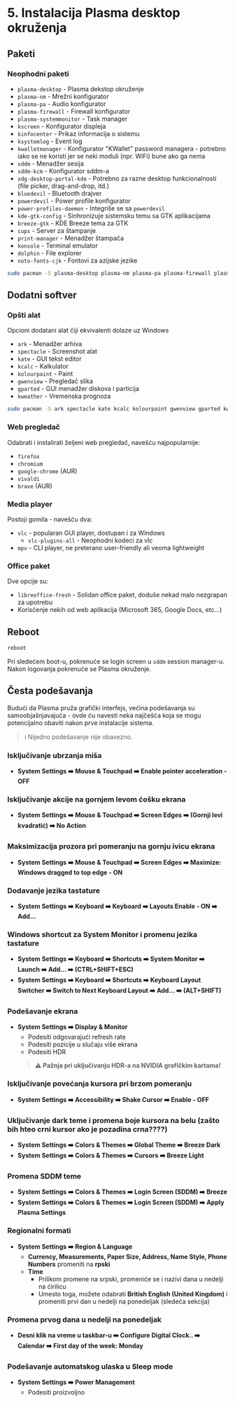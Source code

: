 # 5. Instalacija Plasma desktop okruženja
## Paketi
### Neophodni paketi

- `plasma-desktop` - Plasma dekstop okruženje
- `plasma-nm` - Mrežni konfigurator
- `plasma-pa` - Audio konfigurator
- `plasma-firewall` - Firewall konfigurator
- `plasma-systemmonitor` - Task manager
- `kscreen` - Konfigurator displeja
- `kinfocenter` - Prikaz informacija o sistemu
- `ksystemlog` - Event log
- `kwalletmanager` - Konfigurator "KWallet" password managera - potrebno iako se ne koristi jer se neki moduli (npr. WiFi) bune ako ga nema
- `sddm` - Menadžer sesija
- `sddm-kcm` - Konfigurator sddm-a
- `xdg-desktop-portal-kde` - Potrebno za razne desktop funkcionalnosti (file picker, drag-and-drop, itd.)
- `bluedevil` - Bluetooth drajver
- `powerdevil` - Power profile konfigurator
- `power-profiles-daemon` - Integriše se sa `powerdevil`
- `kde-gtk-config` - Sinhronizuje sistemsku temu sa GTK aplikacijama
- `breeze-gtk` - KDE Breeze tema za GTK
- `cups` - Server za štampanje
- `print-manager` - Menadžer štampača
- `konsole` - Terminal emulator
- `dolphin` - File explorer
- `noto-fonts-cjk` - Fontovi za azijske jezike

```sh
sudo pacman -S plasma-desktop plasma-nm plasma-pa plasma-firewall plasma-systemmonitor kscreen kinfocenter ksystemlog kwalletmanager sddm sddm-kcm xdg-desktop-portal-kde bluedevil power-profiles-daemon kde-gtk-config breeze-gtk cups print-manager konsole dolphin noto-fonts-cjk
```

## Dodatni softver
### Opšti alat
Opcioni dodatani alat čiji ekvivalenti dolaze uz Windows
- `ark` - Menadžer arhiva
- `spectacle` - Screenshot alat
- `kate` - GUI tekst editor
- `kcalc` - Kalkulator
- `kolourpaint` - Paint
- `gwenview` - Pregledač slika
- `gparted` - GUI menadžer diskova i particija
- `kweather` - Vremenska prognoza

```sh
sudo pacman -S ark spectacle kate kcalc kolourpaint gwenview gparted kweather
```
### Web pregledač
Odabrati i instalirati željeni web pregledač, navešću najpopularnije:
- `firefox`
- `chromium`
- `google-chrome` (AUR)
- `vivaldi`
- `brave` (AUR)

### Media player
Postoji gomila - navešću dva:

- `vlc` - popularan GUI player, dostupan i za Windows
    - `vlc-plugins-all` - Neophodni kodeci za vlc
- `mpv` - CLI player, ne preterano user-friendly ali veoma lightweight

### Office paket
Dve opcije su:

- `libreoffice-fresh` - Solidan office paket, doduše nekad malo nezgrapan za upotrebu
- Korisćenje nekih od web aplikacija (Microsoft 365, Google Docs, etc...)


## Reboot
```sh
reboot
```

Pri sledećem boot-u, pokrenuće se login screen u `sddm` session manager-u.  
Nakon logovanja pokrenuće se Plasma okruženje.

## Česta podešavanja
Budući da Plasma pruža grafički interfejs, većina podešavanja su samoobjašnjavajuća - ovde ću navesti neka najčešća koja se mogu potencijalno obaviti nakon prve instalacije sistema.  

> ℹ️ Nijedno podešavanje nije obavezno.

### Isključivanje ubrzanja miša
- **System Settings ➡️ Mouse & Touchpad ➡️ Enable pointer acceleration - OFF**

### Isključivanje akcije na gornjem levom ćošku ekrana
- **System Settings ➡️ Mouse & Touchpad ➡️ Screen Edges ➡️ (Gornji levi kvadratić) ➡️ No Action**

### Maksimizacija prozora pri pomeranju na gornju ivicu ekrana
- **System Settings ➡️ Mouse & Touchpad ➡️ Screen Edges ➡️ Maximize: Windows dragged to top edge - ON**

### Dodavanje jezika tastature
- **System Settings ➡️ Keyboard ➡️ Keyboard ➡️ Layouts Enable - ON ➡️ Add...**

### Windows shortcut za System Monitor i promenu jezika tastature
- **System Settings ➡️ Keyboard ➡️ Shortcuts ➡️ System Monitor ➡️ Launch ➡️ Add... ➡️ (CTRL+SHIFT+ESC)**  
- **System Settings ➡️ Keyboard ➡️ Shortcuts ➡️ Keyboard Layout Switcher ➡️ Switch to Next Keyboard Layout ➡️ Add... ➡️ (ALT+SHIFT)**

### Podešavanje ekrana
- **System Settings ➡️ Display & Monitor**  
    - Podesiti odgovarajući refresh rate
    - Podesiti pozicije u slučaju više ekrana
    - Podesiti HDR
    > **⚠️ Pažnja pri uključivanju HDR-a na NVIDIA grafičkim kartama!**

### Isključivanje povećanja kursora pri brzom pomeranju
- **System Settings ➡️ Accessibility ➡️ Shake Cursor ➡️ Enable - OFF**

### Uključivanje dark teme i promena boje kursora na belu (zašto bih hteo crni kursor ako je pozadina crna????)
- **System Settings ➡️ Colors & Themes ➡️ Global Theme ➡️ Breeze Dark**  
- **System Settings ➡️ Colors & Themes ➡️ Cursors ➡️ Breeze Light**

### Promena SDDM teme
- **System Settings ➡️ Colors & Themes ➡️ Login Screen (SDDM) ➡️ Breeze** 
- **System Settings ➡️ Colors & Themes ➡️ Login Screen (SDDM) ➡️ Apply Plasma Settings**

### Regionalni formati
- **System Settings ➡️ Region & Language**
    - **Currency, Measurements, Paper Size, Address, Name Style, Phone Numbers** promeniti na **rpski**
    - **Time**
        - Prilikom promene na srpski, promeniće se i nazivi dana u nedelji na ćirilicu
        - Umesto toga, možete odabrati **British English (United Kingdom)** i promeniti prvi dan u nedelji na ponedeljak (sledeća sekcija)

### Promena prvog dana u nedelji na ponedeljak
- **Desni klik na vreme u taskbar-u ➡️ Configure Digital Clock.. ➡️ Calendar ➡️ First day of the week: Monday**

### Podešavanje automatskog ulaska u Sleep mode
- **System Settings ➡️ Power Management**
    - Podesiti proizvoljno
